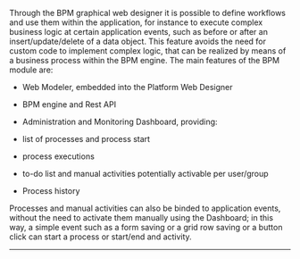 Through the BPM graphical web designer it is possible to define workflows and use them within the application, for instance to execute complex business logic at certain application events, such as before or after an insert/update/delete of a data object.
This feature avoids the need for custom code to implement complex logic, that can be realized by means of a business process within the BPM engine.
The main features of the BPM module are:

* Web Modeler, embedded into the Platform Web Designer
* BPM engine and Rest API
* Administration and Monitoring Dashboard, providing:

* list of processes and process start
* process executions
* to-do list and manual activities potentially activable per user/group
* Process history



Processes and manual activities can also be binded to application events, without the need to activate them manually using the Dashboard; in this way, a simple event such as a form saving or a grid row saving or a button click can start a process or start/end and activity.


                

---


